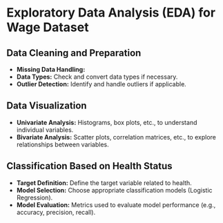 # Exploratory Data Analysis (EDA) for Wage Dataset

## Data Cleaning and Preparation
- **Missing Data Handling:**
- **Data Types:** Check and convert data types if necessary.
- **Outlier Detection:** Identify and handle outliers if applicable.

## Data Visualization
- **Univariate Analysis:** Histograms, box plots, etc., to understand individual variables.
- **Bivariate Analysis:** Scatter plots, correlation matrices, etc., to explore relationships between variables.


## Classification Based on Health Status
- **Target Definition:** Define the target variable related to health.
- **Model Selection:** Choose appropriate classification models (Logistic Regression).
- **Model Evaluation:** Metrics used to evaluate model performance (e.g., accuracy, precision, recall).
